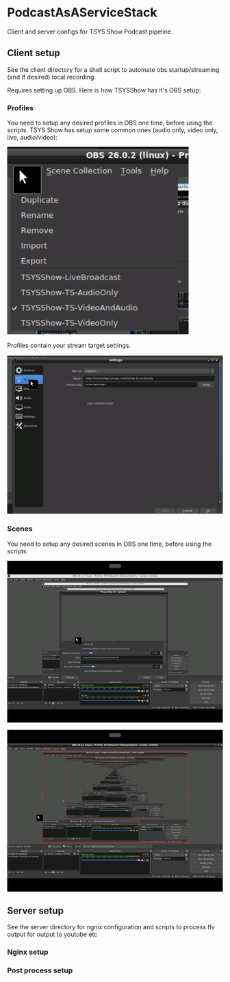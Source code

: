 # PodcastAsAServiceStack

Client and server configs for TSYS Show Podcast pipeline. 

## Client setup

See the client directory for a shell script to automate obs startup/streaming (and if desired) local recording.

Requires setting up OBS. Here is how TSYSShow has it's OBS setup:

### Profiles

You need to setup any desired profiles in OBS one time, before using the scripts.
TSYS Show has setup some common ones (audio only, video only, live, audio/video):

![](client/profiles.png)

Profiles contain your stream target settings.

![](client/profile-settings.png)


### Scenes

You need to setup any desired scenes in OBS one time, before using the scripts.

![](client/scenes-multiple-sources.png) 

![](client/scenes.png) 



## Server setup
See the server directory for ngnix configuration and scripts to process flv output for output to youtube etc

### Nginx setup

### Post process setup
